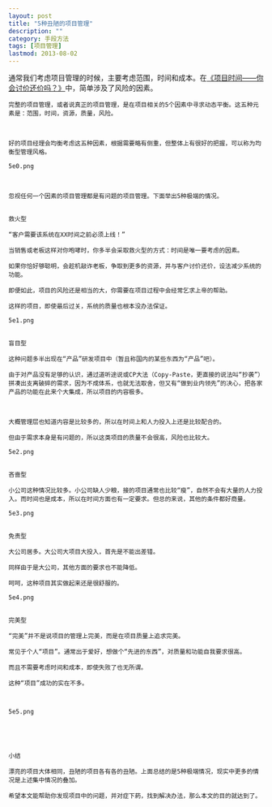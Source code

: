 ```yaml
---
layout: post
title: "5种丑陋的项目管理"
description: ""
category: 手段方法
tags: [项目管理]
lastmod: 2013-08-02
---
```


通常我们考虑项目管理的时候，主要考虑范围，时间和成本。在[《项目时间——你会讨价还价吗？》]()中，简单涉及了风险的因素。

    完整的项目管理，或者说真正的项目管理，是在项目相关的5个因素中寻求动态平衡。这五种元素是：范围，时间，资源，质量，风险。

     

    好的项目经理会均衡考虑这五种因素，根据需要略有侧重，但整体上有很好的把握，可以称为均衡型管理风格。

    5e0.png

     

    忽视任何一个因素的项目管理都是有问题的项目管理。下面举出5种极端的情况。

     
    救火型

    “客户需要该系统在XX时间之前必须上线！”

    当销售或老板这样对你咆哮时，你多半会采取救火型的方式：时间是唯一要考虑的因素。

    如果你恰好够聪明，会趁机敲诈老板，争取到更多的资源，并与客户讨价还价，设法减少系统的功能。

    即便如此，项目的风险还是相当的大，你需要在项目过程中会经常乞求上帝的帮助。

    这样的项目，即使最后过关，系统的质量也根本没办法保证。

    5e1.png

     
    盲目型

    这种问题多半出现在“产品”研发项目中（暂且称国内的某些东西为“产品”吧）。

    由于对产品没有足够的认识，通过道听途说或CP大法（Copy-Paste，更直接的说法叫“抄袭”）拼凑出支离破碎的需求，因为不成体系，也就无法取舍，但又有“做到业内领先”的决心，把各家产品的功能在此来个大集成，所以项目的内容极多。

     

    大概管理层也知道内容是比较多的，所以在时间上和人力投入上还是比较配合的。

    但由于需求本身是有问题的，所以这类项目的质量不会很高，风险也比较大。

    5e2.png

     
    吝啬型

    小公司这种情况比较多。小公司缺人少粮，接的项目通常也比较“瘦”，自然不会有大量的人力投入。而时间也是成本，所以在时间方面也有一定要求。但总的来说，其他的条件都好商量。

    5e3.png

     
    免责型

    大公司居多。大公司大项目大投入，首先是不能出差错。

    同样由于是大公司，其他方面的要求也不能降低。

    呵呵，这种项目其实做起来还是很舒服的。

    5e4.png

     
    完美型

    “完美”并不是说项目的管理上完美，而是在项目质量上追求完美。

    常见于个人“项目”。通常出于爱好，想做个“先进的东西”，对质量和功能自我要求很高。

    而且不需要考虑时间和成本，即使失败了也无所谓。

    这种“项目”成功的实在不多。

     

    5e5.png

     

     

    小结

    漂亮的项目大体相同，丑陋的项目各有各的丑陋。上面总结的是5种极端情况，现实中更多的情况是上述集中情况的叠加。

    希望本文能帮助你发现项目中的问题，并对症下葯，找到解决办法，那么本文的目的就达到了。
